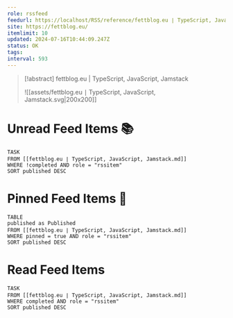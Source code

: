 ```yaml
---
role: rssfeed
feedurl: https://localhost/RSS/reference/fettblog․eu ∣ TypeScript, JavaScript, Jamstack/assets/feed.xml
site: https://fettblog.eu/
itemlimit: 10
updated: 2024-07-16T10:44:09.247Z
status: OK
tags: 
interval: 593
---
```

> [!abstract] fettblog.eu | TypeScript, JavaScript, Jamstack
> 
>
> ![[assets/fettblog․eu ∣ TypeScript, JavaScript, Jamstack.svg|200x200]]
# Unread Feed Items 📚
~~~dataview
TASK
FROM [[fettblog․eu ∣ TypeScript, JavaScript, Jamstack.md]]
WHERE !completed AND role = "rssitem"
SORT published DESC
~~~

# Pinned Feed Items 📌
~~~dataview
TABLE
published as Published
FROM [[fettblog․eu ∣ TypeScript, JavaScript, Jamstack.md]]
WHERE pinned = true AND role = "rssitem"
SORT published DESC
~~~

# Read Feed Items
~~~dataview
TASK
FROM [[fettblog․eu ∣ TypeScript, JavaScript, Jamstack.md]]
WHERE completed AND role = "rssitem"
SORT published DESC
~~~